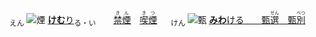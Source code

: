 <ruby><sub>えん</sub><br><img alt="煙" src="svg/煙2.svg" align="top"></ruby> <ins>[**けむ**り](https://jisho.org/search/けむ)</ins><sub>る・い</sub>　　<ins>[<ruby>禁煙<rt>きん　　</rt></ruby>](https://jisho.org/search/禁煙)</ins>　[<ruby>喫煙<rt>きつ　　</rt></ruby>](https://jisho.org/search/喫煙)
　
<ruby><sub>けん</sub><br><img alt="甄" src="svg/甄2.svg" align="top"></ruby> <ins>[**みわ**ける](https://jisho.org/search/見分ける)　　[<ruby>甄選<rt>　　せん</rt></ruby>](https://jisho.org/search/甄選)　[<ruby>甄別<rt>　　べつ</rt></ruby>](https://jisho.org/search/甄別)
